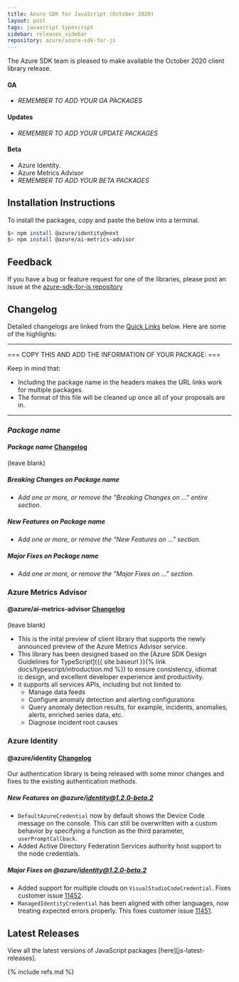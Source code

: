 ```yaml
---
title: Azure SDK for JavaScript (October 2020)
layout: post
tags: javascript typescript
sidebar: releases_sidebar
repository: azure/azure-sdk-for-js
---
```


The Azure SDK team is pleased to make available the October 2020 client library release.

#### GA

- _REMEMBER TO ADD YOUR GA PACKAGES_

#### Updates

- _REMEMBER TO ADD YOUR UPDATE PACKAGES_

#### Beta

- Azure Identity.
- Azure Metrics Advisor
- _REMEMBER TO ADD YOUR BETA PACKAGES_

## Installation Instructions

To install the packages, copy and paste the below into a terminal.

```bash
$> npm install @azure/identity@next
$> npm install @azure/ai-metrics-advisor
```

## Feedback

If you have a bug or feature request for one of the libraries, please post an issue at the [azure-sdk-for-js repository](https://github.com/azure/azure-sdk-for-js/issues)

## Changelog

Detailed changelogs are linked from the [Quick Links](#quick-links) below. Here are some of the highlights:

---

=== COPY THIS AND ADD THE INFORMATION OF YOUR PACKAGE: ===

Keep in mind that:

- Including the package name in the headers makes the URL links work for multiple packages.
- The format of this file will be cleaned up once all of your proposals are in.

---

### _Package name_

#### _Package name_ [Changelog](https://github.com/Azure/azure-sdk-for-js/blob/master/sdk/<service-folder>/<package-folder>/CHANGELOG.md)

(leave blank)

##### Breaking Changes on _Package name_

- _Add one or more, or remove the "Breaking Changes on ..." entire section._

##### New Features on _Package name_

- _Add one or more, or remove the "New Features on ..." section._

##### Major Fixes on _Package name_

- _Add one or more, or remove the "Major Fixes on ..." section._


### Azure Metrics Advisor

#### @azure/ai-metrics-advisor [Changelog](https://github.com/Azure/azure-sdk-for-js/blob/master/sdk/metricsadvisor/ai-metrics-advisor/CHANGELOG.md)

(leave blank)

- This is the inital preview of client library that supports the newly announced preview of the Azure Metrics Advisor service.
- This library has been designed based on the [Azure SDK Design Guidelines for TypeScript]({{ site.baseurl }}{% link docs/typescript/introduction.md %}) to ensure consistency, idiomat\
ic design, and excellent developer experience and productivity.
- it supports all services APIs, including but not limited to
  - Manage data feeds
  - Configure anomaly detection and alerting configurations
  - Query anomaly detection results, for example, incidents, anomalies, alerts, enriched series data, etc.
  - Diagnose incident root causes

### Azure Identity

#### @azure/identity  [Changelog](https://github.com/Azure/azure-sdk-for-js/blob/master/sdk/identity/identity/CHANGELOG.md)

Our authentication library is being released with some minor changes and fixes to the existing authentication methods.

##### New Features on @azure/identity@1.2.0-beta.2

- `DefaultAzureCredential` now by default shows the Device Code message on the console. This can still be overwritten with a custom behavior by specifying a function as the third parameter, `userPromptCallback`.
- Added Active Directory Federation Services authority host support to the node credentials.

##### Major Fixes on @azure/identity@1.2.0-beta.2

- Added support for multiple clouds on `VisualStudioCodeCredential`. Fixes customer issue [11452](https://github.com/Azure/azure-sdk-for-js/issues/11452).
- `ManagedIdentityCredential` has been aligned with other languages, now treating expected errors properly. This fixes customer issue [11451](https://github.com/Azure/azure-sdk-for-js/issues/11451).


## Latest Releases

View all the latest versions of JavaScript packages [here][js-latest-releases].

{% include refs.md %}
